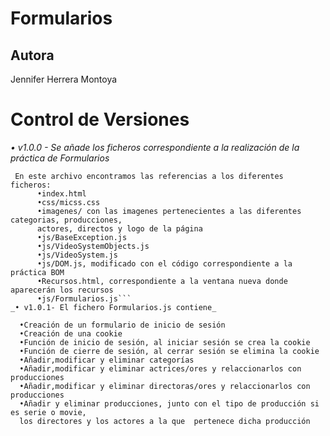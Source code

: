 # Formularios

## Autora
Jennifer Herrera Montoya

# Control de Versiones
_• v1.0.0 - Se añade los ficheros correspondiente a la realización de la práctica de Formularios_
```
 En este archivo encontramos las referencias a los diferentes ficheros:
      •index.html
      •css/micss.css
      •imagenes/ con las imagenes pertenecientes a las diferentes categorias, producciones, 
      actores, directos y logo de la página
      •js/BaseException.js
      •js/VideoSystemObjects.js
      •js/VideoSystem.js
      •js/DOM.js, modificado con el código correspondiente a la práctica BOM
      •Recursos.html, correspondiente a la ventana nueva donde aparecerán los recursos
      •js/Formularios.js```
_• v1.0.1- El fichero Formularios.js contiene_
```
      •Creación de un formulario de inicio de sesión
      •Creación de una cookie
      •Función de inicio de sesión, al iniciar sesión se crea la cookie
      •Función de cierre de sesión, al cerrar sesión se elimina la cookie
      •Añadir,modificar y eliminar categorías
      •Añadir,modificar y eliminar actrices/ores y relaccionarlos con producciones
      •Añadir,modificar y eliminar directoras/ores y relaccionarlos con producciones
      •Añadir y eliminar producciones, junto con el tipo de producción si es serie o movie, 
      los directores y los actores a la que  pertenece dicha producción
```
